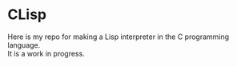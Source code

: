 # CLisp
Here is my repo for making a Lisp interpreter in the C programming language.\
It is a work in progress.
